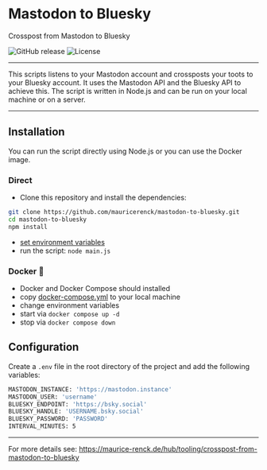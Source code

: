 # Mastodon to Bluesky

Crosspost from Mastodon to Bluesky

![GitHub release](https://img.shields.io/github/release/mauricerenck/mastodon-to-bluesky.svg?maxAge=1800) ![License](https://img.shields.io/github/license/mashape/apistatus.svg)

---

This scripts listens to your Mastodon account and crossposts your toots to your Bluesky account. It uses the Mastodon API and the Bluesky API to achieve this. The script is written in Node.js and can be run on your local machine or on a server.

---

## Installation

You can run the script directly using Node.js or you can use the Docker image.

### Direct

- Clone this repository and install the dependencies:

```bash
git clone https://github.com/mauricerenck/mastodon-to-bluesky.git
cd mastodon-to-bluesky
npm install
```

- [set environment variables](#configuration)
- run the script: `node main.js`

### Docker 🐳

- Docker and Docker Compose should installed
- copy [docker-compose.yml](https://github.com/mauricerenck/mastodon-to-bluesky/blob/main/docker-compose.yml) to your local machine
- change environment variables
- start via `docker compose up -d`
- stop via `docker compose down`

## Configuration

Create a `.env` file in the root directory of the project and add the following variables:

```bash
MASTODON_INSTANCE: 'https://mastodon.instance'
MASTODON_USER: 'username'
BLUESKY_ENDPOINT: 'https://bsky.social'
BLUESKY_HANDLE: 'USERNAME.bsky.social'
BLUESKY_PASSWORD: 'PASSWORD'
INTERVAL_MINUTES: 5
```

---

For more details see: <https://maurice-renck.de/hub/tooling/crosspost-from-mastodon-to-bluesky>
